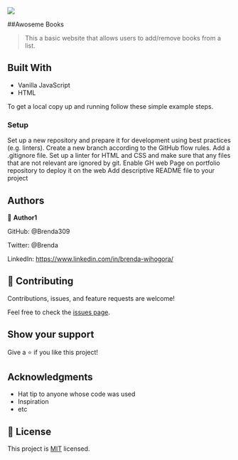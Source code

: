 ![](https://img.shields.io/badge/Microverse-blueviolet)

##Awoseme Books

>This a basic website that allows users to add/remove books from a list.


## Built With

- Vanilla JavaScript 
- HTML

To get a local copy up and running follow these simple example steps.


### Setup

Set up a new repository and prepare it for development using best practices (e.g. linters).
Create a new branch according to the GitHub flow rules.
Add a .gitignore file.
Set up a linter for HTML and CSS and make sure that any files that are not relevant are ignored by git.
Enable GH web Page on portfolio repository to deploy it on the web
Add descriptive README file to your project


## Authors

👤 **Author1**

GitHub: @Brenda309

Twitter: @Brenda

LinkedIn: https://www.linkedin.com/in/brenda-wihogora/



## 🤝 Contributing

Contributions, issues, and feature requests are welcome!

Feel free to check the [issues page](../../issues/).

## Show your support

Give a ⭐️ if you like this project!

## Acknowledgments

- Hat tip to anyone whose code was used
- Inspiration
- etc

## 📝 License

This project is [MIT](./MIT.md) licensed.
